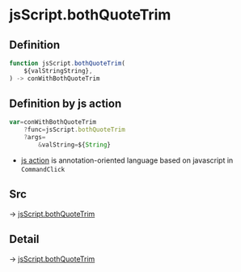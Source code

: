 # jsScript.bothQuoteTrim

## Definition

```js.js
function jsScript.bothQuoteTrim(
	${valStringString},
) -> conWithBothQuoteTrim
```


## Definition by js action

```js.js
var=conWithBothQuoteTrim
	?func=jsScript.bothQuoteTrim
	?args=
		&valString=${String}
```

- [js action](#) is annotation-oriented language based on javascript in `CommandClick`



## Src

-> [jsScript.bothQuoteTrim](https://github.com/puutaro/CommandClick/blob/master/app/src/main/java/com/puutaro/commandclick/fragment_lib/terminal_fragment/js_interface/edit/JsScript.kt#L121)

## Detail

-> [jsScript.bothQuoteTrim](https://github.com/puutaro/CommandClick/blob/master/md/developer/js_interface/details/edit/JsScript/bothQuoteTrim.md)
